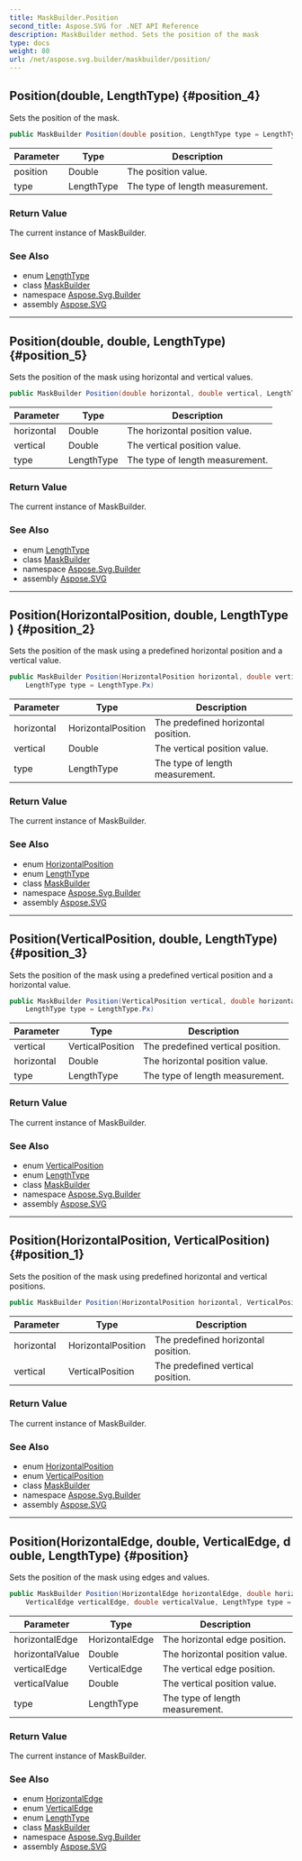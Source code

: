 ```yaml
---
title: MaskBuilder.Position
second_title: Aspose.SVG for .NET API Reference
description: MaskBuilder method. Sets the position of the mask
type: docs
weight: 80
url: /net/aspose.svg.builder/maskbuilder/position/
---
```

## Position(double, LengthType) {#position_4}

Sets the position of the mask.

```csharp
public MaskBuilder Position(double position, LengthType type = LengthType.Px)
```

| Parameter | Type | Description |
| --- | --- | --- |
| position | Double | The position value. |
| type | LengthType | The type of length measurement. |

### Return Value

The current instance of MaskBuilder.

### See Also

* enum [LengthType](../../lengthtype/)
* class [MaskBuilder](../)
* namespace [Aspose.Svg.Builder](../../../aspose.svg.builder/)
* assembly [Aspose.SVG](../../../)

---

## Position(double, double, LengthType) {#position_5}

Sets the position of the mask using horizontal and vertical values.

```csharp
public MaskBuilder Position(double horizontal, double vertical, LengthType type = LengthType.Px)
```

| Parameter | Type | Description |
| --- | --- | --- |
| horizontal | Double | The horizontal position value. |
| vertical | Double | The vertical position value. |
| type | LengthType | The type of length measurement. |

### Return Value

The current instance of MaskBuilder.

### See Also

* enum [LengthType](../../lengthtype/)
* class [MaskBuilder](../)
* namespace [Aspose.Svg.Builder](../../../aspose.svg.builder/)
* assembly [Aspose.SVG](../../../)

---

## Position(HorizontalPosition, double, LengthType) {#position_2}

Sets the position of the mask using a predefined horizontal position and a vertical value.

```csharp
public MaskBuilder Position(HorizontalPosition horizontal, double vertical, 
    LengthType type = LengthType.Px)
```

| Parameter | Type | Description |
| --- | --- | --- |
| horizontal | HorizontalPosition | The predefined horizontal position. |
| vertical | Double | The vertical position value. |
| type | LengthType | The type of length measurement. |

### Return Value

The current instance of MaskBuilder.

### See Also

* enum [HorizontalPosition](../../horizontalposition/)
* enum [LengthType](../../lengthtype/)
* class [MaskBuilder](../)
* namespace [Aspose.Svg.Builder](../../../aspose.svg.builder/)
* assembly [Aspose.SVG](../../../)

---

## Position(VerticalPosition, double, LengthType) {#position_3}

Sets the position of the mask using a predefined vertical position and a horizontal value.

```csharp
public MaskBuilder Position(VerticalPosition vertical, double horizontal, 
    LengthType type = LengthType.Px)
```

| Parameter | Type | Description |
| --- | --- | --- |
| vertical | VerticalPosition | The predefined vertical position. |
| horizontal | Double | The horizontal position value. |
| type | LengthType | The type of length measurement. |

### Return Value

The current instance of MaskBuilder.

### See Also

* enum [VerticalPosition](../../verticalposition/)
* enum [LengthType](../../lengthtype/)
* class [MaskBuilder](../)
* namespace [Aspose.Svg.Builder](../../../aspose.svg.builder/)
* assembly [Aspose.SVG](../../../)

---

## Position(HorizontalPosition, VerticalPosition) {#position_1}

Sets the position of the mask using predefined horizontal and vertical positions.

```csharp
public MaskBuilder Position(HorizontalPosition horizontal, VerticalPosition vertical)
```

| Parameter | Type | Description |
| --- | --- | --- |
| horizontal | HorizontalPosition | The predefined horizontal position. |
| vertical | VerticalPosition | The predefined vertical position. |

### Return Value

The current instance of MaskBuilder.

### See Also

* enum [HorizontalPosition](../../horizontalposition/)
* enum [VerticalPosition](../../verticalposition/)
* class [MaskBuilder](../)
* namespace [Aspose.Svg.Builder](../../../aspose.svg.builder/)
* assembly [Aspose.SVG](../../../)

---

## Position(HorizontalEdge, double, VerticalEdge, double, LengthType) {#position}

Sets the position of the mask using edges and values.

```csharp
public MaskBuilder Position(HorizontalEdge horizontalEdge, double horizontalValue, 
    VerticalEdge verticalEdge, double verticalValue, LengthType type = LengthType.Px)
```

| Parameter | Type | Description |
| --- | --- | --- |
| horizontalEdge | HorizontalEdge | The horizontal edge position. |
| horizontalValue | Double | The horizontal position value. |
| verticalEdge | VerticalEdge | The vertical edge position. |
| verticalValue | Double | The vertical position value. |
| type | LengthType | The type of length measurement. |

### Return Value

The current instance of MaskBuilder.

### See Also

* enum [HorizontalEdge](../../horizontaledge/)
* enum [VerticalEdge](../../verticaledge/)
* enum [LengthType](../../lengthtype/)
* class [MaskBuilder](../)
* namespace [Aspose.Svg.Builder](../../../aspose.svg.builder/)
* assembly [Aspose.SVG](../../../)

